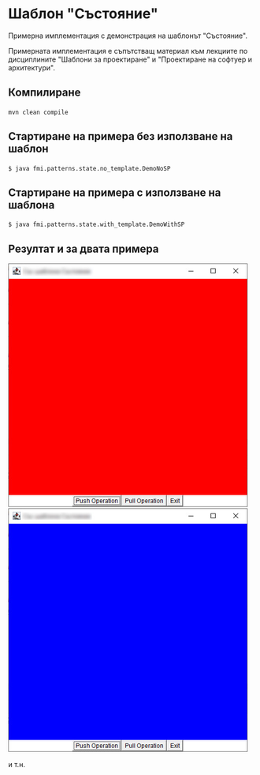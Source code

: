 # Шаблон "Състояние"
Примерна имплементация с демонстрация на шаблонът "Състояние".

Примерната имплементация е съпътстващ материал към лекциите по дисциплините "Шаблони за проектиране" и
"Проектиране на софтуер и архитектури".

## Компилиране
`mvn clean compile`

## Стартиране на примера без използване на шаблон
`$ java fmi.patterns.state.no_template.DemoNoSP`

## Стартиране на примера с използване на шаблона
`$ java fmi.patterns.state.with_template.DemoWithSP`

## Резултат и за двата примера
![Screenshot](doc/img/screenshot-1.jpg)
![Screenshot](doc/img/screenshot-2.jpg)

и т.н.